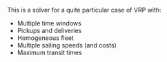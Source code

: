 This is a solver for a quite particular case of VRP with:
* Multiple time windows
* Pickups and deliveries
* Homogeneous fleet
* Multiple sailing speeds (and costs)
* Maximum transit times